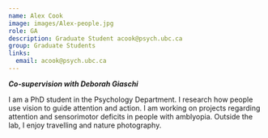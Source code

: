 ```yaml
---
name: Alex Cook
image: images/Alex-people.jpg
role: GA 
description: Graduate Student acook@psych.ubc.ca
group: Graduate Students
links:
  email: acook@psych.ubc.ca
---
```


***Co-supervision with Deborah Giaschi***

I am a PhD student in the Psychology Department. I research how people use vision to guide attention and action. I am working on projects regarding attention and sensorimotor deficits in people with amblyopia. Outside the lab, I enjoy travelling and nature photography. 
